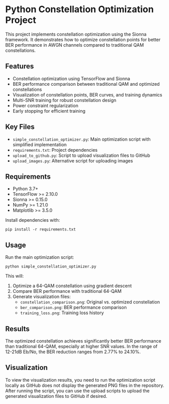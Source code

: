 # Python Constellation Optimization Project

This project implements constellation optimization using the Sionna framework. It demonstrates how to optimize constellation points for better BER performance in AWGN channels compared to traditional QAM constellations.

## Features

- Constellation optimization using TensorFlow and Sionna
- BER performance comparison between traditional QAM and optimized constellations
- Visualization of constellation points, BER curves, and training dynamics
- Multi-SNR training for robust constellation design
- Power constraint regularization
- Early stopping for efficient training

## Key Files

- `simple_constellation_optimizer.py`: Main optimization script with simplified implementation
- `requirements.txt`: Project dependencies
- `upload_to_github.py`: Script to upload visualization files to GitHub
- `upload_images.py`: Alternative script for uploading images

## Requirements

- Python 3.7+
- TensorFlow >= 2.10.0
- Sionna >= 0.15.0
- NumPy >= 1.21.0
- Matplotlib >= 3.5.0

Install dependencies with:
```
pip install -r requirements.txt
```

## Usage

Run the main optimization script:
```
python simple_constellation_optimizer.py
```

This will:
1. Optimize a 64-QAM constellation using gradient descent
2. Compare BER performance with traditional 64-QAM
3. Generate visualization files:
   - `constellation_comparison.png`: Original vs. optimized constellation
   - `ber_comparison.png`: BER performance comparison
   - `training_loss.png`: Training loss history

## Results

The optimized constellation achieves significantly better BER performance than traditional 64-QAM, especially at higher SNR values. In the range of 12-21dB Eb/No, the BER reduction ranges from 2.77% to 24.10%.

## Visualization

To view the visualization results, you need to run the optimization script locally as GitHub does not display the generated PNG files in the repository. After running the script, you can use the upload scripts to upload the generated visualization files to GitHub if desired.